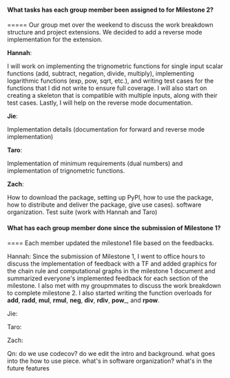#### What tasks has each group member been assigned to for Milestone 2?
=====
Our group met over the weekend to discuss the work breakdown structure and project extensions. We decided to add a reverse mode implementation for the extension.

__**Hannah**__: 

I will work on implementing the trignometric functions for single input scalar functions (add, subtract, negation, divide, multiply), implementing logarithmic functions (exp, pow, sqrt, etc.), and writing test cases for the functions that I did not write to ensure full coverage. I will also start on creating a skeleton that is compatible with multiple inputs, along with their test cases. Lastly, I will help on the reverse mode documentation. 

 
__**Jie**__:

Implementation details (documentation for forward and reverse mode implementation)

__**Taro**__:

Implementation of minimum requirements (dual numbers) and implementation of trignometric functions. 

__**Zach**__: 

How to download the package, setting up PyPI, how to use the package, how to distribute and deliver the package, give use cases). software organization. Test suite (work with Hannah and Taro)


#### What has each group member done since the submission of Milestone 1?
====
Each member updated the milestone1 file based on the feedbacks. 

Hannah: Since the submission of Milestone 1, I went to office hours to discuss the implementation of feedback with a TF and added graphics for the chain rule and computational graphs in the milestone 1 document and summarized everyone's implemented feedback for each section of the milestone. I also met with my groupmmates to discuss the work breakdown to complete milestone 2. I also started writing the function overloads for __add__, __radd__, __mul__, __rmul__, __neg__, __div__, __rdiv__, __pow___, and __rpow__.

Jie:

Taro:

Zach:

Qn: do we use codecov? do we edit the intro and background. what goes into the how to use piece. what's in software organization? what's in the future features
